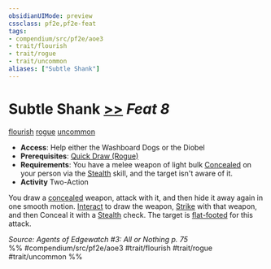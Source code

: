 ```yaml
---
obsidianUIMode: preview
cssclass: pf2e,pf2e-feat
tags:
- compendium/src/pf2e/aoe3
- trait/flourish
- trait/rogue
- trait/uncommon
aliases: ["Subtle Shank"]
---
```

# Subtle Shank  [>>](../../Rules/core-rulebook/chapter-9-playing-the-game.md#Actions "Two-Action") *Feat 8*  
[flourish](../../Rules/traits/flourish.md)  [rogue](../../Rules/traits/rogue.md)  [uncommon](../../Rules/traits/uncommon.md)  

- **Access**: Help either the Washboard Dogs or the Diobel
- **Prerequisites**: [Quick Draw (Rogue)](quick-draw-rogue.md)
- **Requirements**: You have a melee weapon of light bulk [Concealed](../../Rules/conditions.md#Concealed) on your person via the [Stealth](../skills.md#Stealth) skill, and the target isn't aware of it.
- **Activity** Two-Action

You draw a [concealed](../../Rules/conditions.md#Concealed) weapon, attack with it, and then hide it away again in one smooth motion. [Interact](../../Rules/actions/interact.md) to draw the weapon, [Strike](../../Rules/actions/strike.md) with that weapon, and then Conceal it with a [Stealth](../skills.md#Stealth) check. The target is [flat-footed](../../Rules/conditions.md#Flat-footed) for this attack.

*Source: Agents of Edgewatch #3: All or Nothing p. 75*  
%% #compendium/src/pf2e/aoe3 #trait/flourish #trait/rogue #trait/uncommon %%